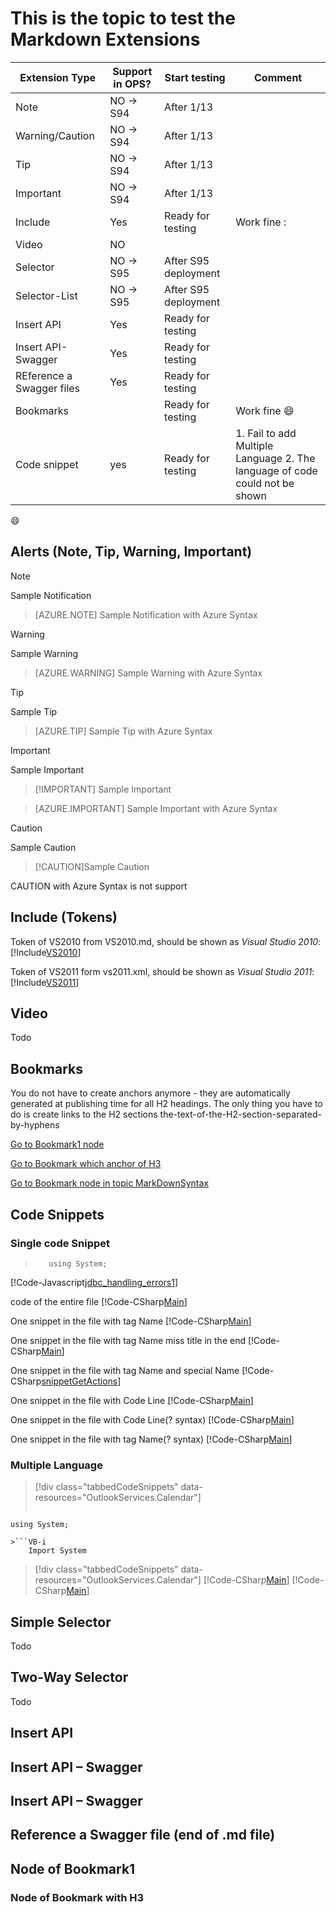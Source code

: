 # This is the topic to test the Markdown Extensions

Extension Type | Support in OPS? | Start testing   | Comment
---------------|-----------------|-----------------|--------
Note           |NO -> S94        |After 1/13       |   
Warning/Caution|NO -> S94        |After 1/13       |   
Tip            |NO -> S94        |After 1/13       |   
Important      |NO -> S94        |After 1/13       |   
Include        |Yes              |Ready for testing|Work fine :
Video          |NO               |                 |   
Selector       |NO -> S95        |After S95 deployment|   
Selector-List  |NO -> S95        |After S95 deployment|
Insert API     |Yes              |Ready for testing|  
Insert API-Swagger|Yes              |Ready for testing|  
REference a Swagger files|Yes| Ready for testing|
Bookmarks|  | Ready for testing| Work fine :smile:
Code snippet|yes|Ready for testing|1. Fail to add Multiple Language 2. The language of code could not be shown

:smile:
## Alerts (Note, Tip, Warning, Important)
> [!NOTE] 
Sample Notification


> [AZURE.NOTE] 
Sample Notification with Azure Syntax


> [!WARNING] 
Sample Warning


> [AZURE.WARNING] 
Sample Warning with Azure Syntax


>[!TIP] 
Sample Tip


>[AZURE.TIP] 
Sample Tip with Azure Syntax


>[!IMPORTANT] 
Sample Important


>[!IMPORTANT] Sample Important

>[AZURE.IMPORTANT] 
Sample Important with Azure Syntax


>[!CAUTION] 
Sample Caution

>[!CAUTION]Sample Caution

CAUTION with  Azure Syntax is not support

## Include (Tokens)
Token of VS2010 from VS2010.md, should be shown as *Visual Studio 2010*: [!Include[VS2010](Tokens\VS2010.md)]

Token of VS2011 form vs2011.xml, should be shown as *Visual Studio 2011*: [!Include[VS2011](Tokens\VS2011.XML)]

## Video
Todo
## Bookmarks
You do not have to create anchors anymore - they are automatically generated at publishing time for all H2 headings. The only thing you have to do is create links to the H2 sections
the-text-of-the-H2-section-separated-by-hyphens

[Go to Bookmark1 node](#Node-of-Bookmark1)

[Go to Bookmark which anchor of H3 ](#Node-of-Bookmark-with-H3)

[Go to Bookmark node in topic MarkDownSyntax](MarkDownSyntax.md#BookMark-Node-End2)


## Code Snippets
### Single code Snippet

>```cs-i
>    using System;
>```

[!Code-Javascript[jdbc_handling_errors1](CodeSnippet\jdbc_handling_errors1\VB\jdbc_handling_errors1.vb)]

code of the entire file
[!Code-CSharp[Main](CodeSnippet\TestCode\CSharp\Test.cs)]

One snippet in the file with tag Name
[!Code-CSharp[Main](CodeSnippet\TestCode\CSharp\Test.cs#snippetGetActions "snippetGetActions")]

One snippet in the file with tag Name miss title in the end
[!Code-CSharp[Main](CodeSnippet\TestCode\CSharp\Test.cs#snippetGetActions)]

One snippet in the file with tag Name and special Name
[!Code-CSharp[snippetGetActions](CodeSnippet\TestCode\CSharp\Test.cs#snippetGetActions)]

One snippet in the file with Code Line
[!Code-CSharp[Main](CodeSnippet\TestCode\CSharp\Test.cs#L82-L92 "snippetGetActions")]

One snippet in the file with Code Line(? syntax)
[!Code-CSharp[Main](CodeSnippet\TestCode\CSharp\Test.cs?start=82&end=92)]

One snippet in the file with tag Name(? syntax)
[!Code-CSharp[Main](CodeSnippet\TestCode\CSharp\Test.cs?name=snippetGetActions "snippetGetActions")]

### Multiple Language
> [!div class="tabbedCodeSnippets" data-resources="OutlookServices.Calendar"]
>```cs-i
    using System;
```
>```VB-i
    Import System
```

> [!div class="tabbedCodeSnippets" data-resources="OutlookServices.Calendar"]
[!Code-CSharp[Main](CodeSnippet\TestCode\CSharp\Test.cs?name=snippetGetActions "snippetGetActions")]
[!Code-CSharp[Main](CodeSnippet\TestCode\CSharp\Test.cs?name=snippetGetActions "snippetGetActions")]

## Simple Selector
Todo
## Two-Way Selector
Todo
## Insert API


## Insert API – Swagger


## Insert API – Swagger


## Reference a Swagger file (end of .md file)


## Node of Bookmark1 
### Node of Bookmark with H3
